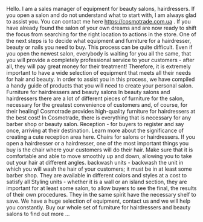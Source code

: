 Hello. I am a sales manager of equipment for beauty salons, hairdressers. If you open a salon and do not understand what to start with, I am always glad to assist you. You can contact me here https://cosmotrade.com.ua . If you have already found the salon of your own dreams and are now ready to shift the focus from searching for the right location to actions in the store. One of the next steps is to decide what equipment and furniture for a hairdresser, beauty or nails you need to buy. This process can be quite difficult.
Even if you open the newest salon, everybody is waiting for you all the same, that you will provide a completely professional service to your customers - after all, they will pay great money for their treatment! Therefore, it is extremely important to have a wide selection of equipment that meets all their needs for hair and beauty.
In order to assist you in this process, we have compiled a handy guide of products that you will need to create your personal salon.
Furniture for hairdressers and beauty salons
In beauty salons and hairdressers there are a lot of different pieces of furniture for the salon, necessary for the greatest convenience of customers and, of course, for their healing!
Cosmotrade provides high-quality furniture for hairdressers at the best cost! In Cosmotrade, there is everything that is necessary for any barber shop or beauty salon.
Reception - for buyers to register and say once, arriving at their destination. Learn more about the significance of creating a cute reception area here.
Chairs for salons or hairdressers. If you open a hairdresser or a hairdresser, one of the most important things you buy is the chair where your customers will do their hair. Make sure that it is comfortable and able to move smoothly up and down, allowing you to take out your hair at different angles.
backwash units - backwash the unit in which you will wash the hair of your customers; it must be in at least some barber shop. They are available in different colors and styles at a cost to satisfy all
Styling units - whether it is a wall or an island section, they are important for at least some salon, to allow buyers to see the final, the results of their own procedures. They in the same spirit have the necessary shelf to save. We have a huge selection of equipment, contact us and we will help you constantly.
Buy our whole set of furniture for hairdressers and beauty salons to find out more ...

